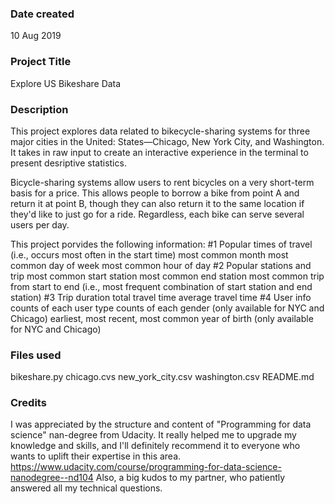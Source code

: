 ### Date created
10 Aug 2019

### Project Title
Explore US Bikeshare Data

### Description
This project explores data related to bikecycle-sharing systems for three major cities in the United: States—Chicago, New York City, and Washington.  It takes in raw input to create an interactive experience in the terminal to present desriptive statistics.

Bicycle-sharing systems allow users to rent bicycles on a very short-term basis for a price. This allows people to borrow a bike from point A and return it at point B, though they can also return it to the same location if they'd like to just go for a ride. Regardless, each bike can serve several users per day.

This project porvides the following information:
#1 Popular times of travel (i.e., occurs most often in the start time)
    most common month
    most common day of week
    most common hour of day
#2 Popular stations and trip
    most common start station
    most common end station
    most common trip from start to end (i.e., most frequent combination of start station and end station)
#3 Trip duration
    total travel time
    average travel time
 #4 User info
    counts of each user type
    counts of each gender (only available for NYC and Chicago)
    earliest, most recent, most common year of birth (only available for NYC and Chicago)

### Files used
bikeshare.py
chicago.cvs
new_york_city.csv
washington.csv
README.md

### Credits
I was appreciated by the structure and content of "Programming for data science" nan-degree from Udacity. It really helped me to upgrade my knowledge and skills, and I'll definitely recommend it to everyone who wants to uplift their expertise in this area.
https://www.udacity.com/course/programming-for-data-science-nanodegree--nd104
Also, a big kudos to my partner, who patiently answered all my technical questions.

